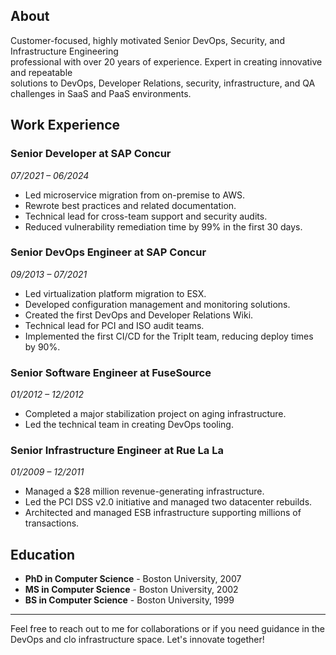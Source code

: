  ## About                                                                                    
 Customer-focused, highly motivated Senior DevOps, Security, and Infrastructure Engineering    
 professional with over 20 years of experience. Expert in creating innovative and repeatable   
 solutions to DevOps, Developer Relations, security, infrastructure, and QA challenges in SaaS 
 and PaaS environments.                                                                        
                                                                                               
 ## Work Experience                                                                            
                                                                                               
 ### Senior Developer at SAP Concur                                                            
 _07/2021 – 06/2024_                                                                           
 - Led microservice migration from on-premise to AWS.                                          
 - Rewrote best practices and related documentation.                                           
 - Technical lead for cross-team support and security audits.                                  
 - Reduced vulnerability remediation time by 99% in the first 30 days.                         
                                                                                               
 ### Senior DevOps Engineer at SAP Concur                                                      
 _09/2013 – 07/2021_                                                                           
 - Led virtualization platform migration to ESX.                                               
 - Developed configuration management and monitoring solutions.                                
 - Created the first DevOps and Developer Relations Wiki.                                      
 - Technical lead for PCI and ISO audit teams.                                                 
 - Implemented the first CI/CD for the TripIt team, reducing deploy times by 90%.              
                                                                                               
 ### Senior Software Engineer at FuseSource                                                    
 _01/2012 – 12/2012_                                                                           
 - Completed a major stabilization project on aging infrastructure.                            
 - Led the technical team in creating DevOps tooling.                                          
                                                                                               
 ### Senior Infrastructure Engineer at Rue La La                                               
 _01/2009 – 12/2011_                                                                           
 - Managed a $28 million revenue-generating infrastructure.                                    
 - Led the PCI DSS v2.0 initiative and managed two datacenter rebuilds.                        
 - Architected and managed ESB infrastructure supporting millions of transactions.             
                                                                                               
 ## Education                                                                                  
                                                                                               
 - **PhD in Computer Science** - Boston University, 2007                                       
 - **MS in Computer Science** - Boston University, 2002                                        
 - **BS in Computer Science** - Boston University, 1999                                        
                                                                                               
 ---                                                                                           
                                                                                               
 Feel free to reach out to me for collaborations or if you need guidance in the DevOps and clo 
 infrastructure space. Let's innovate together!

<!--
**scourgethetracker/scourgethetracker** is a ✨ _special_ ✨ repository because its `README.md` (this file) appears on your GitHub profile.

Here are some ideas to get you started:

- 🔭 I’m currently working on ...
- 🌱 I’m currently learning ...
- 👯 I’m looking to collaborate on ...
- 🤔 I’m looking for help with ...
- 💬 Ask me about ...
- 📫 How to reach me: ...
- 😄 Pronouns: ...
- ⚡ Fun fact: ...
-->
